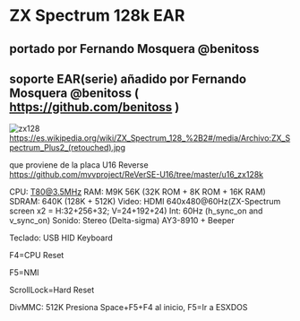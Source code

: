 # ZX Spectrum 128k EAR
## portado por Fernando Mosquera @benitoss
## soporte EAR(serie) añadido por Fernando Mosquera @benitoss ( https://github.com/benitoss )

![zx128](https://user-images.githubusercontent.com/31018768/81352408-c74f2a80-90c6-11ea-8396-9087222a6d24.jpg)
https://es.wikipedia.org/wiki/ZX_Spectrum_128_%2B2#/media/Archivo:ZX_Spectrum_Plus2_(retouched).jpg

que proviene de la placa U16 Reverse https://github.com/mvvproject/ReVerSE-U16/tree/master/u16_zx128k

CPU: T80@3.5MHz
		RAM: M9K 56K (32K ROM + 8K ROM + 16K RAM)
		SDRAM: 640K (128K + 512K)
		Video: HDMI 640x480@60Hz(ZX-Spectrum screen x2 = H:32+256+32; V=24+192+24)
		Int: 60Hz (h_sync_on and v_sync_on)
		Sonido: Stereo (Delta-sigma) AY3-8910 + Beeper
		
Teclado: USB HID Keyboard
    
F4=CPU Reset

F5=NMI
   
ScrollLock=Hard Reset

DivMMC: 512K Presiona Space+F5+F4 al inicio, F5=Ir a ESXDOS
